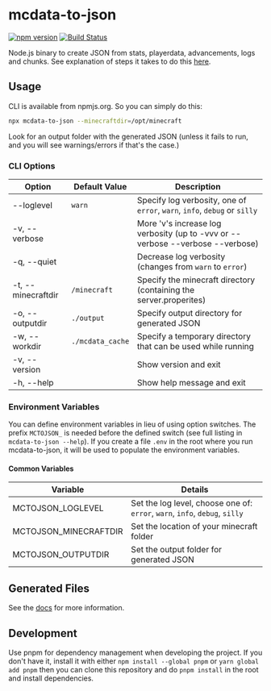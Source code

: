 # mcdata-to-json

[![npm version](https://badge.fury.io/js/mcdata-to-json.svg)](https://badge.fury.io/js/mcdata-to-json)
[![Build Status](https://travis-ci.org/nwesterhausen/mcdata-to-json.svg?branch=master)](https://travis-ci.org/nwesterhausen/mcdata-to-json)

Node.js binary to create JSON from stats, playerdata, advancements, logs and chunks. See explanation of steps it takes to do this [here](docs/what-happens.md).

## Usage

CLI is available from npmjs.org. So you can simply do this:

```bash
npx mcdata-to-json --minecraftdir=/opt/minecraft
```

Look for an output folder with the generated JSON (unless it fails to run, and you will see warnings/errors if that's the case.)

### CLI Options

| Option             | Default Value    | Description                                                                    |
| ------------------ | ---------------- | ------------------------------------------------------------------------------ |
| --loglevel         | `warn`           | Specify log verbosity, one of `error`, `warn`, `info`, `debug` or `silly`      |
| -v, --verbose      |                  | More 'v's increase log verbosity (up to -vvv or --verbose --verbose --verbose) |
| -q, --quiet        |                  | Decrease log verbosity (changes from `warn` to `error`)                        |
| -t, --minecraftdir | `/minecraft`     | Specify the minecraft directory (containing the server.properites)             |
| -o, --outputdir    | `./output`       | Specify output directory for generated JSON                                    |
| -w, --workdir      | `./mcdata_cache` | Specify a temporary directory that can be used while running                   |
| -v, --version      |                  | Show version and exit                                                          |
| -h, --help         |                  | Show help message and exit                                                     |

### Environment Variables

You can define environment variables in lieu of using option switches. The prefix `MCTOJSON_` is needed before the defined switch (see full listing in `mcdata-to-json --help`). If you create a file `.env` in the root where you run mcdata-to-json, it will be used to populate the environment variables.

#### Common Variables

| Variable              | Details                                                                     |
| --------------------- | --------------------------------------------------------------------------- |
| MCTOJSON_LOGLEVEL     | Set the log level, choose one of: `error`, `warn`, `info`, `debug`, `silly` |
| MCTOJSON_MINECRAFTDIR | Set the location of your minecraft folder                                   |
| MCTOJSON_OUTPUTDIR    | Set the output folder for generated JSON                                    |

## Generated Files

See the [docs](docs/created-files.md) for more information.

## Development

Use pnpm for dependency management when developing the project. If you don't have it, install it with either `npm install --global pnpm` or `yarn global add pnpm` then you can clone this repository and do `pnpm install` in the root and install dependencies.

